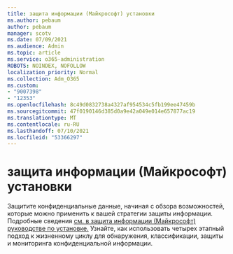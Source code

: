 ```yaml
---
title: защита информации (Майкрософт) установки
ms.author: pebaum
author: pebaum
manager: scotv
ms.date: 07/09/2021
ms.audience: Admin
ms.topic: article
ms.service: o365-administration
ROBOTS: NOINDEX, NOFOLLOW
localization_priority: Normal
ms.collection: Adm_O365
ms.custom:
- "9007398"
- "12353"
ms.openlocfilehash: 8c49d0832738a4327af954534c5fb199ee47459b
ms.sourcegitcommit: 47f0190146d385d0a9e42a049e014e657877ac19
ms.translationtype: MT
ms.contentlocale: ru-RU
ms.lasthandoff: 07/10/2021
ms.locfileid: "53366297"
---
```

# <a name="microsoft-information-protection-setup-guide"></a>защита информации (Майкрософт) установки

Защитите конфиденциальные данные, начиная с обзора возможностей, которые можно применить к вашей стратегии защиты информации. Подробные сведения [см. в защита информации (Майкрософт) руководстве по установке.](https://admin.microsoft.com/adminportal/home#/modernonboarding/mipsetupguide) Узнайте, как использовать четырех этапный подход к жизненному циклу для обнаружения, классификации, защиты и мониторинга конфиденциальной информации.